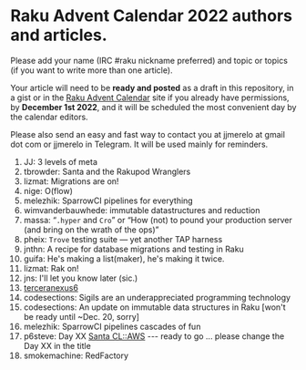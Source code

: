 # Raku Advent Calendar 2022 authors and articles.

Please add your name (IRC #raku nickname preferred) and topic or
topics (if you want to write more than one article).

Your article will
need to be **ready and posted** as a draft in this repository, in a gist or in the [Raku Advent
Calendar](https://raku-advent.blog) site if you already have permissions, by **December 1st 2022**,
and it will be scheduled the most convenient day by the calendar
editors.

Please also send an easy and fast way to contact you at jjmerelo at
gmail dot com or jjmerelo in Telegram. It will be used mainly for
reminders.

1. JJ: 3 levels of meta
2. tbrowder: Santa and the Rakupod Wranglers
3. lizmat: Migrations are on!
4. nige: O(flow)
5. melezhik: SparrowCI pipelines for everything 
6. wimvanderbauwhede: immutable datastructures and reduction
7. massa: “`.hyper` and `Cro`” or “How (not) to pound your production server (and bring on the wrath of the ops)”
8. pheix: `Trove` testing suite — yet another TAP harness
9. jnthn: A recipe for database migrations and testing in Raku
10. guifa: He's making a list(maker), he's making it twice.
11. lizmat: Rak on!
12. jns: I'll let you know later (sic.)
13. [terceranexus6](https://gitlab.com/terceranexus6)
14. codesections: Sigils are an underappreciated programming technology
15. codesections: An update on immutable data structures in Raku [won't be ready until ~Dec. 20, sorry]
16. melezhik: SparrowCI pipelines cascades of fun
17. p6steve: Day XX [Santa CL::AWS](https://wordpress.com/post/raku-advent.blog/2047) --- ready to go ... please change the Day XX in the title
18. smokemachine: RedFactory
<!-- add your presentation here -->
